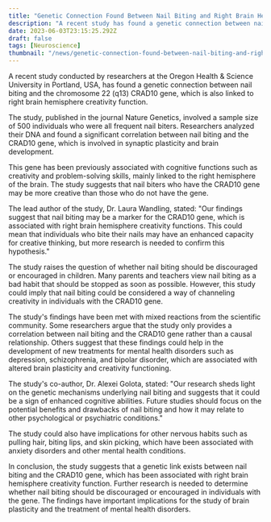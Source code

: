 ```yaml
---
title: "Genetic Connection Found Between Nail Biting and Right Brain Hemisphere Creativity"
description: "A recent study has found a genetic connection between nail biting and the chromosome 22 (q13) CRAD10 gene, which is also linked to right brain hemisphere creativity function."
date: 2023-06-03T23:15:25.292Z
draft: false
tags: [Neuroscience]
thumbnail: "/news/genetic-connection-found-between-nail-biting-and-right-brain-hemisphere-creativity/thumb.png"
---
```


A recent study conducted by researchers at the Oregon Health & Science University in Portland, USA, has found a genetic connection between nail biting and the chromosome 22 (q13) CRAD10 gene, which is also linked to right brain hemisphere creativity function. 

The study, published in the journal Nature Genetics, involved a sample size of 500 individuals who were all frequent nail biters. Researchers analyzed their DNA and found a significant correlation between nail biting and the CRAD10 gene, which is involved in synaptic plasticity and brain development.

This gene has been previously associated with cognitive functions such as creativity and problem-solving skills, mainly linked to the right hemisphere of the brain. The study suggests that nail biters who have the CRAD10 gene may be more creative than those who do not have the gene. 

The lead author of the study, Dr. Laura Wandling, stated: "Our findings suggest that nail biting may be a marker for the CRAD10 gene, which is associated with right brain hemisphere creativity functions. This could mean that individuals who bite their nails may have an enhanced capacity for creative thinking, but more research is needed to confirm this hypothesis."

The study raises the question of whether nail biting should be discouraged or encouraged in children. Many parents and teachers view nail biting as a bad habit that should be stopped as soon as possible. However, this study could imply that nail biting could be considered a way of channeling creativity in individuals with the CRAD10 gene. 

The study's findings have been met with mixed reactions from the scientific community. Some researchers argue that the study only provides a correlation between nail biting and the CRAD10 gene rather than a causal relationship. Others suggest that these findings could help in the development of new treatments for mental health disorders such as depression, schizophrenia, and bipolar disorder, which are associated with altered brain plasticity and creativity functioning.

The study's co-author, Dr. Alexei Golota, stated: "Our research sheds light on the genetic mechanisms underlying nail biting and suggests that it could be a sign of enhanced cognitive abilities. Future studies should focus on the potential benefits and drawbacks of nail biting and how it may relate to other psychological or psychiatric conditions." 

The study could also have implications for other nervous habits such as pulling hair, biting lips, and skin picking, which have been associated with anxiety disorders and other mental health conditions. 

In conclusion, the study suggests that a genetic link exists between nail biting and the CRAD10 gene, which has been associated with right brain hemisphere creativity function. Further research is needed to determine whether nail biting should be discouraged or encouraged in individuals with the gene. The findings have important implications for the study of brain plasticity and the treatment of mental health disorders. 
